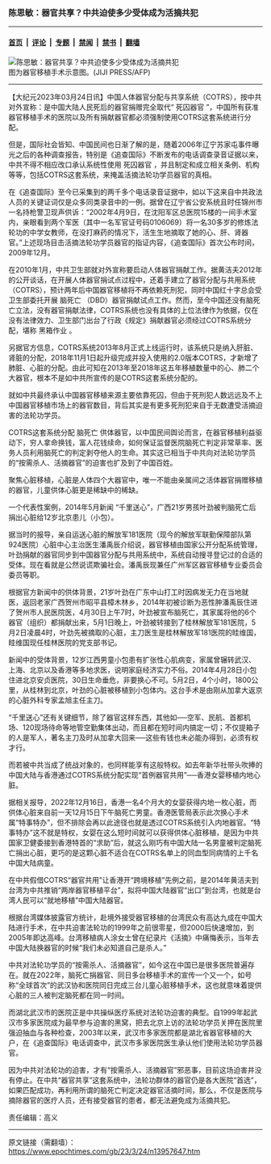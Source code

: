 ### 陈思敏：器官共享？中共迫使多少受体成为活摘共犯

---

#### [首页](../../../..?n13957647) &nbsp;|&nbsp; [评论](../../../../../epoch-comment?n13957647) &nbsp;|&nbsp; [专题](../../../../../epoch-special?n13957647) &nbsp;|&nbsp; [禁闻](../../../../../epoch-news?n13957647) &nbsp;|&nbsp; [禁书](../../../../../books?n13957647) &nbsp;|&nbsp; [翻墙](https://github.com/gfw-breaker/nogfw/blob/master/README.md?n13957647)


<div><img alt="陈思敏：器官共享？中共迫使多少受体成为活摘共犯" class="attachment-djy_600_400 size-djy_600_400 wp-post-image" src="https://i.epochtimes.com/assets/uploads/2022/01/id13524243-538514-600x400.jpg"/>
<div class="caption">
 图为器官移植手术示意图。(JIJI PRESS/AFP)
</div></div><hr/><div class="post_content" id="artbody" itemprop="articleBody">
 <!-- article content begin -->
 <p>
  【大纪元2023年03月24日讯】中国人体器官分配与共享系统（COTRS），按中共对外宣称：是中国大陆人民死后的器官捐赠完全取代“
  <ok href="https://www.epochtimes.com/gb/tag/%E6%AD%BB%E5%9B%9A%E5%99%A8%E5%AE%98.html">
   死囚器官
  </ok>
  ”，中国所有获准器官移植手术的医院以及所有捐献器官都必须强制使用COTRS这套系统进行分配。
 </p>
 <p>
  但是，国际社会皆知、中国民间也日渐了解的是，随着2006年辽宁苏家屯事件曝光之后的各种调查报告，特别是《追查国际》不断发布的电话调查录音证据以来，中共不得不相应改口承认系统性使用
  <ok href="https://www.epochtimes.com/gb/tag/%E6%AD%BB%E5%9B%9A%E5%99%A8%E5%AE%98.html">
   死囚器官
  </ok>
  ，并且制定和成立相关条例、机构等等，包括COTRS这套系统，来掩盖活摘法轮功学员器官的真相。
 </p>
 <p>
  在《追查国际》至今已采集到的两千多个电话录音证据中，如以下这来自中共政法人员的关键证词仅是众多同类录音中的一例。据曾在辽宁省公安系统且时任锦州市一名持枪警卫现声供诉：“2002年4月9日，在沈阳军区总医院15楼的一间手术室内，亲眼看到两个军医（其中一名军官证号码0106069）将一名30多岁的修炼法轮功的中学女教师，在没打麻药的情况下，活生生地摘取了她的心、肝、肾器官。”上述现场目击活摘法轮功学员器官的指证内容，《追查国际》首次公布时间，2009年12月。
 </p>
 <p>
  在2010年1月，中共卫生部就对外宣称要启动人体器官捐献工作。据黄洁夫2012年的公开谈话，在开展人体器官捐试点过程中，还着手建立了器官分配与共用系统（COTRS），预计两年后中国器官移植将不再依赖死刑犯，同时中国红十字总会受卫生部委托开展
  <ok href="https://www.epochtimes.com/gb/tag/%E8%84%91%E6%AD%BB%E4%BA%A1.html">
   脑死亡
  </ok>
  （DBD）器官捐献试点工作。然而，至今中国还没有脑死亡立法，没有器官捐献法律，COTRS系统也没有具体的上位法律作为依据，仅在没有法律效力、卫生部门出台了行政《规定》捐献器官必须经过COTRS系统分配，堪称
  <ok href="https://www.epochtimes.com/gb/tag/%E9%BB%91%E7%AE%B1%E4%BD%9C%E4%B8%9A.html">
   黑箱作业
  </ok>
  。
 </p>
 <p>
  另据官方信息，COTRS系统2013年8月正式上线运行时，该系统只是纳入肝脏、肾脏的分配，2018年11月1日起升级完成并投入使用的2.0版本COTRS，才新增了肺脏、心脏的分配。由此可知在2013年至2018年这五年移植数量中的心、肺二个大器官，根本不是如中共所宣传的是COTRS这套系统分配的。
 </p>
 <p>
  就如中共最终承认中国器官移植来源主要依靠死囚，但由于死刑犯人数远远及不上中国器官移植市场上的器官数目，背后其实是有更多死刑犯来自于无数遭受活摘迫害的法轮功学员。
 </p>
 <p>
  COTRS这套系统分配
  <ok href="https://www.epochtimes.com/gb/tag/%E8%84%91%E6%AD%BB%E4%BA%A1.html">
   脑死亡
  </ok>
  供体器官，以中国民间舆论而言，在器官移植利益驱动下，穷人拿命换钱，富人花钱续命，如何保证监督医院脑死亡判定非常草率、医务人员利用脑死亡的判定剥夺他人的生命。其实这已相当于中共向对法轮功学员的“按需杀人、活摘器官”的迫害也扩及到了中国百姓。
 </p>
 <p>
  聚焦心脏移植，心脏是人体四个大器官中，唯一不能由亲属间之活体器官捐赠移植的器官，儿童供体心脏更是稀缺中的稀缺。
 </p>
 <p>
  一个代表性案例，2014年5月新闻 “千里送心”，广西21岁男孩叶劲被判脑死亡后捐出心脏给12岁北京患儿（小包）。
 </p>
 <p>
  据当时的报导，亲自运送心脏的解放军181医院（现今的解放军联勤保障部队第924医院）心脏中心主治医生潘禹辰介绍说，器官移植由国家公开分配系统管理，叶劲捐献的器官同步到中国器官分配与共用系统中，系统自动搜寻登记过的合适的受体。现在看就是公然说谎欺骗社会。潘禹辰现兼任广州军区器官移植专业委员会委员等职。
 </p>
 <p>
  根据官方新闻中的供体背景，21岁叶劲在广东中山打工时因病发无力在当地就医，返回老家广西贺州市昭平县樟木林乡，2014年初被诊断为恶性肿潘禹辰住进了贺州市人民医院医，4月30日上午7时，叶劲被宣布脑死亡，其家属将他的6个器官（组织）都捐献出来，5月1日晚上，叶劲被转接到了桂林解放军181医院，5月2日凌晨4时，叶劲先被摘取的心脏，主刀医生是桂林解放军181医院的眭维国，眭维国现任桂林医院的党支部书记。
 </p>
 <p>
  新闻中的受体背景，12岁江西男童小包患有扩张性心肌病变，家属曾辗转武汉、上海、北京以及香港等多地求医，说明家庭经济实力不俗。2014年4月28日小包住进北京安贞医院，30日生命垂危，非要换心不可。5月2日，4个小时，1800公里，从桂林到北京，叶劲的心脏被移植到小包体内。这台手术是由刚从加拿大返京的心脏外科专家孟旭主任主刀。
 </p>
 <p>
  “千里送心”还有关键细节，除了器官这样东西，其他如──空军、民航、首都机场、120现场待命等地管空勤集体出动，而且都在短时间内搞定一切；不仅提箱子的人是军人，著名主刀及时从加拿大回来──这些有钱也未必能办得到，必须有权才行。
 </p>
 <p>
  而若被中共当成了统战对象的，也同样能享有这般特权。如去年新华社带头吹捧的中国大陆与香港通过COTRS系统分配实现“首例器官共用”──香港女婴移植内地心脏。
 </p>
 <p>
  据相关报导，2022年12月16日，香港一名4个月大的女婴获得内地一枚心脏，而供体心脏来自前一天12月15日下午脑死亡男童。香港医管局表示此次换心手术属“特事特办”，但不排除会再以此途径也就是透过COTRS系统引入内地器官。“特事特办”这不就是特权，女婴在这么短时间就可以获得供体心脏移植，是因为中共国家卫健委接到香港特首的“求助”后，就这么刚巧有中国大陆一名男童被判定脑死亡捐出心脏，更巧的是这颗心脏不适合在COTRS名单上的同血型同病情的上千名中国大陆病童。
 </p>
 <p>
  在中共假借COTRS“器官共用”让香港开“跨境移植”先例之前，是2014年黄洁夫到台湾为中共推销“两岸器官移植平台”，拟将中国大陆器官“出口”到台湾，也就是台湾人民可以“就地移植”中国大陆器官。
 </p>
 <p>
  根据台湾媒体披露官方统计，赴境外接受器官移植的台湾民众有高达九成在中国大陆进行手术，在中共迫害法轮功的1999年之前很零星，但2000后快速增加，到2005年即达高峰。台湾移植病人涂女士曾在纪录片《活摘》中痛悔表示，当年去中国大陆换器官的时候“我们未必知道自己是杀人。”
 </p>
 <p>
  中共对法轮功学员的“按需杀人、活摘器官”，如今这在中国已是很多医院普遍存在。就在2022年，脑死亡捐器官、同日多台移植手术的宣传一个又一个，如号称“全球首次”的武汉协和医院同日完成三台儿童心脏移植手术，这也就意味着提供心脏的三人被判定脑死都在同一时间。
 </p>
 <p>
  而湖北武汉市的医院正是中共操纵医疗系统对法轮功迫害的典型。自1999年起武汉市多家医院成为最早参与迫害的黑窝，把去北京上访的法轮功学员关押在医院里强迫抽血与各种检查，2003年以来，武汉市多家医院都是湖北省器官移植的大户，在《追查国际》电话调查中，武汉市多家医院医生承认他们使用法轮功学员器官。
 </p>
 <p>
  因为中共对法轮功的迫害，才有“按需杀人、活摘器官”邪恶事，目前这场迫害并没有停止。在中共“器官共享”这套系统中，法轮功群体的器官仍是各大医院“首选”，如果匹配成功，再利用所谓的脑死亡判定决定器官活摘时间，那么，不仅是医院与摘除器官的医疗人员，还有接受器官的患者，都无法避免成为活摘共犯。
 </p>
 <p>
  责任编辑：高义
 </p>
 <!-- article content end -->
 <div id="below_article_ad">
 </div>
</div>


---

原文链接（需翻墙）：https://www.epochtimes.com/gb/23/3/24/n13957647.htm